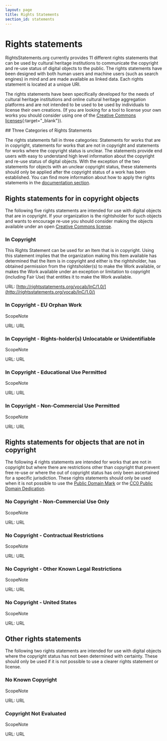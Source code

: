 ```yaml
---
layout: page
title: Rights Statements
section_id: statements
---
```


# Rights statements 

RightsStatements.org currently provides 11 different rights statements that can be used by cultural heritage institutions to communicate the copyright and re-use status of digital objects to the public. The rights statements have been designed with both human users and machine users (such as search engines) in mind and are made available as linked data. Each rights statement is located at a unique URI.

The rights statements have been specifically developed for the needs of cultural heritage institutions and online cultural heritage aggregation platforms and are not intended to be used to be used by individuals to license their own creations. (If you are looking for a tool to license your own works you should consider using one of the [Creative Commons licenses](https://creativecommons.org/licenses/){:target="_blank"}).

<div class="box">
## Three Categories of Rights Statements

The rights statements fall in three categories: Statements for works that are in copyright, statements for works that are not in copyright and statements for works where the copyright status is unclear. The statements provide end users with easy to understand high level information about the copyright and re-use status of digital objects. With the exception of the two statements for objects with an unclear copyright status, these statements should only be applied after the copyright status of a work has been established. You can find more information about how to apply the rights statements in the [documentation section](/en/documentation).
</div>

## Rights statements for in copyright objects 

The following five rights statements are intended for use with digital objects that are in copyright. If your organization is the rightsholder for such objects and wants to encourage re-use you should consider making the objects available under an open [Creative Commons license](https://creativecommons.org/licenses/).

### In Copyright

This Rights Statement can be used for an Item that is in copyright. Using this statement implies that the organization making this Item available has determined that the Item is in copyright and either is the rights­holder, has obtained permission from the rights­holder(s) to make the Work available, or makes the Work available under an exception or limitation to copyright (including Fair Use) that entitles it to make the Work available.

URL: [http://rightsstatements.org/vocab/InC/1.0/](http://rightsstatements.org/vocab/InC/1.0/)

### In Copyright - EU Orphan Work

ScopeNote

URL: URL 

### In Copyright - Rights-holder(s) Unlocatable or Unidentifiable

ScopeNote

URL: URL 

### In Copyright - Educational Use Permitted

ScopeNote

URL: URL 

### In Copyright - Non-Commercial Use Permitted

ScopeNote

URL: URL 

## Rights statements for objects that are not in copyright

The following 4 rights statements are intended for works that are not in copyright but where there are restrictions other than copyright that prevent free re-use or where the out of copyright status has only been ascertained for a specific jurisdiction. These rights statements should only be used when it is not possible to use the [Public Domain Mark](https://creativecommons.org/publicdomain/mark/1.0/) or the [CC0 Public Domain Dedication](https://creativecommons.org/publicdomain/zero/1.0/).

### No Copyright - Non-Commercial Use Only

ScopeNote

URL: URL 

### No Copyright - Contractual Restrictions

ScopeNote

URL: URL 

### No Copyright - Other Known Legal Restrictions

ScopeNote

URL: URL 

### No Copyright - United States

ScopeNote

URL: URL 

## Other rights statements

The following two rights statements are intended for use with digital objects where the copyright status has not been determined with certainty. These should only be used if it is not possible to use a clearer rights statement or license.

### No Known Copyright

ScopeNote

URL: URL 

### Copyright Not Evaluated

ScopeNote

URL: URL 

